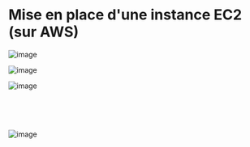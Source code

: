 # Mise en place d'une instance EC2 (sur AWS)

![image](https://github.com/abiForSofteam/aws/assets/56606441/744a2fb9-5c0f-43f3-ad7d-75daffeca572)

![image](https://github.com/abiForSofteam/aws/assets/56606441/ec268bec-b9f3-492e-a949-5787441dde85)


![image](https://github.com/abiForSofteam/aws/assets/56606441/4c552ceb-aadc-43be-aa3a-48c8e471ac7f)

<br />
<br />
<br />

![image](https://github.com/abiForSofteam/aws/assets/56606441/9d1a6728-18ae-4b4b-ae22-690996d17653)





